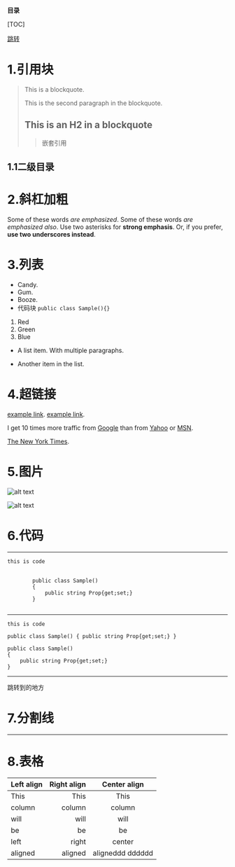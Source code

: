 **目录**

[TOC]

[跳转](#jump)

# 1.引用块
> This is a blockquote.
> 
> This is the second paragraph in the blockquote.
>
> ## This is an H2 in a blockquote
>
>>嵌套引用

## 1.1二级目录

# 2.斜杠加粗
Some of these words *are emphasized*.
Some of these words _are emphasized also_.
Use two asterisks for **strong emphasis**.
Or, if you prefer, __use two underscores instead__.

# 3.列表
* Candy.
* Gum.
* Booze.
* 代码块
		`public class Sample(){}`

1. Red
2. Green
3. Blue

* A list item.
With multiple paragraphs.

* Another item in the list.

# 4.超链接
[example link](http://example.com/).
[example link](http://example.com/ "With a Title").

I get 10 times more traffic from [Google][1] than from
[Yahoo][2] or [MSN][3].

[1]: http://google.com/ "Google"
[2]: http://search.yahoo.com/ "Yahoo Search"
[3]: http://search.msn.com/ "MSN Search"

[The New York Times][NY Times].

[ny times]: http://www.nytimes.com/

# 5.图片
![alt text](/path/to/img.jpg "Title")

![alt text][id]

[id]: /path/to/img.jpg "Title"

# 6.代码

-----------------------------------------
<code>this is code</code>

<pre>
	<code>
		public class Sample()
		{
			public string Prop{get;set;}
		}
	</code>
</pre>

-----------------------------------------

`this is code`

`public class Sample()
{
	public string Prop{get;set;}
}`

```
public class Sample()
{
	public string Prop{get;set;}
}
```

-----------------------------------------

<span id="jump">跳转到的地方</span>

# 7.分割线

-----------------------------------------

# 8.表格

 Left align | Right align | Center align 
:-----------|------------:|:------------:
 This       |        This |     This     
 column     |      column |    column    
 will       |        will |     will     
 be         |          be |      be      
 left       |       right |    center
 aligned    |     aligned |   aligneddd dddddd

